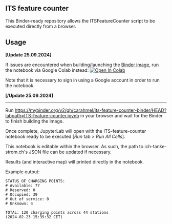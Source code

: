 ## ITS feature counter

This Binder-ready repository allows the ITSFeatureCounter script to be executed directly from a browser.


## Usage


**[Update 25.09.2024]** 

If issues are encountered when building/launching the [Binder image](https://mybinder.org/v2/gh/carahmel/its-feature-counter-binder/60fbf98b0a0fcedc7399042bfd04f743b482c91b?urlpath=lab%2Ftree%2FITS-feature-counter.ipynb), run the notebook via Google Colab instead: 
<a target="_blank" href="https://colab.research.google.com/github/carahmel/its-feature-counter-binder-colab/blob/main/ITS_feature_counter.ipynb">
  <img src="https://colab.research.google.com/assets/colab-badge.svg" alt="Open In Colab"/>
</a>


Note that it is necessary to sign in using a Google account in order to run the notebook.

**[/Update 25.09.2024]**

---

Run https://mybinder.org/v2/gh/carahmel/its-feature-counter-binder/HEAD?labpath=ITS-feature-counter.ipynb in your browser and wait for the Binder to finish building the image.

Once complete, JupyterLab will open with the ITS-feature-counter notebook ready to be executed [_Run_ tab > _Run All Cells_].


This notebook is editable within the browser. As such, the path to ich-tanke-strom.ch's JSON file can be updated if necessary.

Results (and interactive map) will printed directly in the notebook.


Example output:
```
STATUS OF CHARGING POINTS:
# Available: 77
# Reserved: 0
# Occupied: 39
# Out of service: 0
# Unknown: 4

TOTAL: 120 charging points across 44 stations
(2024-02-23 15:39:32 CET)
```

